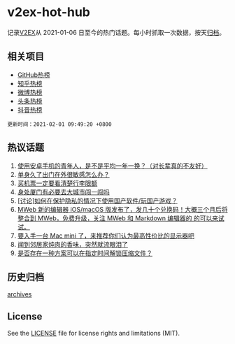# v2ex-hot-hub

 记录[V2EX](https://www.v2ex.com/)从 2021-01-06 日至今的热门话题。每小时抓取一次数据，按天[归档](archives)。
 
 ## 相关项目

- [GitHub热榜](https://github.com/lonnyzhang423/github-hot-hub)
- [知乎热榜](https://github.com/lonnyzhang423/zhihu-hot-hub)
- [微博热榜](https://github.com/lonnyzhang423/weibo-hot-hub)
- [头条热榜](https://github.com/lonnyzhang423/toutiao-hot-hub)
- [抖音热榜](https://github.com/lonnyzhang423/douyin-hot-hub)


 `更新时间：2021-02-01 09:49:20 +0800`

## 热议话题

1. [使用安卓手机的青年人，是不是平均一年一换？（对长辈真的不友好）](https://www.v2ex.com/t/750022)
1. [单身久了出门在外很敏感怎么办？](https://www.v2ex.com/t/750016)
1. [买机票一定要看清楚行李限额](https://www.v2ex.com/t/749949)
1. [身处厦门有必要去大城市闯一闯吗](https://www.v2ex.com/t/750003)
1. [[讨论]如何在保护隐私的情况下使用国产软件/玩国产游戏？](https://www.v2ex.com/t/749960)
1. [MWeb 新的编辑器 iOS/macOS 版发布了，发几十个兑换码！大概三个月后将整合到 MWeb，免费升级，关注 MWeb 和 Markdown 编辑器的 的可以来试试。](https://www.v2ex.com/t/749958)
1. [要入手一台 Mac mini 了，来推荐你们认为最高性价比的显示器吧](https://www.v2ex.com/t/750000)
1. [闻到邻居家炖肉的香味，突然就流眼泪了](https://www.v2ex.com/t/750047)
1. [是否存在一种方案可以在指定时间解锁压缩文件？](https://www.v2ex.com/t/750085)

## 历史归档

[archives](archives)

## License

See the [LICENSE](LICENSE) file for license rights and limitations (MIT).
